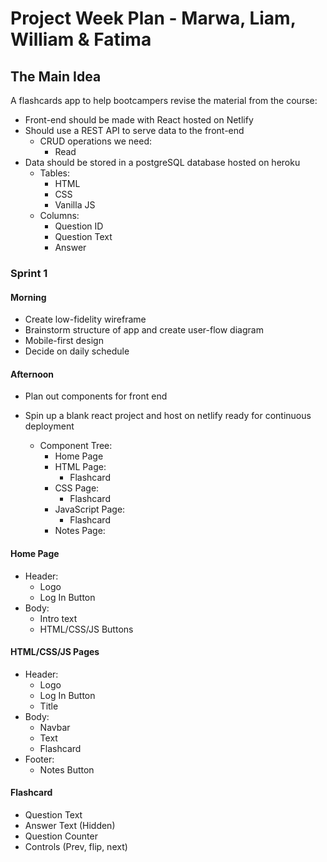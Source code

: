 # Project Week Plan - Marwa, Liam, William & Fatima

## The Main Idea

A flashcards app to help bootcampers revise the material from the course:

- Front-end should be made with React hosted on Netlify
- Should use a REST API to serve data to the front-end
  - CRUD operations we need:
    - Read
- Data should be stored in a postgreSQL database hosted on heroku
  - Tables:
    - HTML
    - CSS
    - Vanilla JS
  - Columns:
    - Question ID
    - Question Text
    - Answer

### Sprint 1

#### Morning

- Create low-fidelity wireframe
- Brainstorm structure of app and create user-flow diagram
- Mobile-first design
- Decide on daily schedule

#### Afternoon

- Plan out components for front end
- Spin up a blank react project and host on netlify ready for continuous deployment

  - Component Tree:
    - Home Page
    - HTML Page:
      - Flashcard
    - CSS Page:
      - Flashcard
    - JavaScript Page:
      - Flashcard
    - Notes Page:

#### Home Page

- Header:
  - Logo
  - Log In Button
- Body:
  - Intro text
  - HTML/CSS/JS Buttons

#### HTML/CSS/JS Pages

- Header:
  - Logo
  - Log In Button
  - Title
- Body:
  - Navbar
  - Text
  - Flashcard
- Footer:
  - Notes Button

#### Flashcard

- Question Text
- Answer Text (Hidden)
- Question Counter
- Controls (Prev, flip, next)
